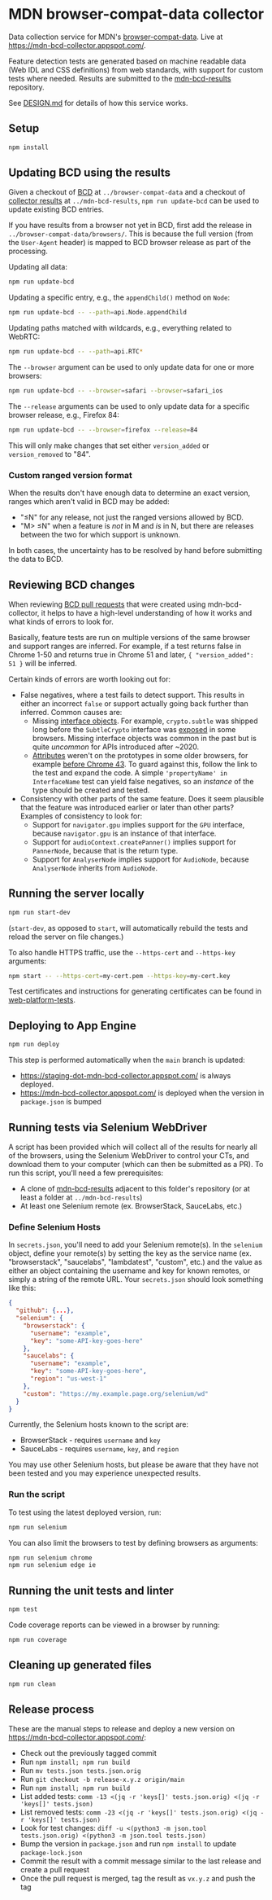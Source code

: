 # MDN browser-compat-data collector

Data collection service for MDN's [browser-compat-data](https://github.com/mdn/browser-compat-data). Live at https://mdn-bcd-collector.appspot.com/.

Feature detection tests are generated based on machine readable data (Web IDL and CSS definitions) from web standards, with support for custom tests where needed. Results are submitted to the [mdn-bcd-results](https://github.com/foolip/mdn-bcd-results) repository.

See [DESIGN.md](./DESIGN.md) for details of how this service works.

## Setup

```sh
npm install
```

## Updating BCD using the results

Given a checkout of [BCD](https://github.com/mdn/browser-compat-data) at `../browser-compat-data` and a checkout of [collector results](https://github.com/foolip/mdn-bcd-results) at `../mdn-bcd-results`, `npm run update-bcd` can be used to update existing BCD entries.

If you have results from a browser not yet in BCD, first add the release in `../browser-compat-data/browsers/`. This is because the full version (from the `User-Agent` header) is mapped to BCD browser release as part of the processing.

Updating all data:

```sh
npm run update-bcd
```

Updating a specific entry, e.g., the `appendChild()` method on `Node`:

```sh
npm run update-bcd -- --path=api.Node.appendChild
```

Updating paths matched with wildcards, e.g., everything related to WebRTC:

```sh
npm run update-bcd -- --path=api.RTC*
```

The `--browser` argument can be used to only update data for one or more browsers:

```sh
npm run update-bcd -- --browser=safari --browser=safari_ios
```

The `--release` arguments can be used to only update data for a specific browser release, e.g., Firefox 84:

```sh
npm run update-bcd -- --browser=firefox --release=84
```

This will only make changes that set either `version_added` or `version_removed` to "84".

### Custom ranged version format

When the results don't have enough data to determine an exact version, ranges which aren't valid in BCD may be added:

- "≤N" for any release, not just the ranged versions allowed by BCD.
- "M> ≤N" when a feature is _not_ in M and _is_ in N, but there are releases between the two for which support is unknown.

In both cases, the uncertainty has to be resolved by hand before submitting the data to BCD.

## Reviewing BCD changes

When reviewing [BCD pull requests](https://github.com/mdn/browser-compat-data/pulls) that were created using mdn-bcd-collector, it helps to have a high-level understanding of how it works and what kinds of errors to look for.

Basically, feature tests are run on multiple versions of the same browser and support ranges are inferred. For example, if a test returns false in Chrome 1-50 and returns true in Chrome 51 and later, `{ "version_added": 51 }` will be inferred.

Certain kinds of errors are worth looking out for:

- False negatives, where a test fails to detect support. This results in either an incorrect `false` or support actually going back further than inferred. Common causes are:
  - Missing [interface objects](https://heycam.github.io/webidl/#interface-object). For example, `crypto.subtle` was shipped long before the `SubtleCrypto` interface was [exposed](https://webkit.org/b/165629) in some browsers. Missing interface objects was common in the past but is quite *uncommon* for APIs introduced after ~2020.
  - [Attributes](https://heycam.github.io/webidl/#es-attributes) weren't on the prototypes in some older browsers, for example [before Chrome 43](https://github.com/mdn/browser-compat-data/issues/7843).
  To guard against this, follow the link to the test and expand the code. A simple `'propertyName' in InterfaceName` test can yield false negatives, so an *instance* of the type should be created and tested.
- Consistency with other parts of the same feature. Does it seem plausible that the feature was introduced earlier or later than other parts? Examples of consistency to look for:
  - Support for `navigator.gpu` implies support for the `GPU` interface, because `navigator.gpu` is an instance of that interface.
  - Support for `audioContext.createPanner()` implies support for `PannerNode`, because that is the return type.
  - Support for `AnalyserNode` implies support for `AudioNode`, because `AnalyserNode` inherits from `AudioNode`.

## Running the server locally

```sh
npm run start-dev
```

(`start-dev`, as opposed to `start`, will automatically rebuild the tests and reload the server on file changes.)

To also handle HTTPS traffic, use the `--https-cert` and `--https-key` arguments:

```sh
npm start -- --https-cert=my-cert.pem --https-key=my-cert.key
```

Test certificates and instructions for generating certificates can be found in [web-platform-tests](https://github.com/web-platform-tests/wpt/tree/master/tools/certs).

## Deploying to App Engine

```sh
npm run deploy
```

This step is performed automatically when the `main` branch is updated:

- https://staging-dot-mdn-bcd-collector.appspot.com/ is always deployed.
- https://mdn-bcd-collector.appspot.com/ is deployed when the version in `package.json` is bumped

## Running tests via Selenium WebDriver

A script has been provided which will collect all of the results for nearly all of the browsers, using the Selenium WebDriver to control your CTs, and download them to your computer (which can then be submitted as a PR). To run this script, you'll need a few prerequisites:

- A clone of [mdn-bcd-results](https://github.com/foolip/mdn-bcd-results) adjacent to this folder's repository (or at least a folder at `../mdn-bcd-results`)
- At least one Selenium remote (ex. BrowserStack, SauceLabs, etc.)

### Define Selenium Hosts

In `secrets.json`, you'll need to add your Selenium remote(s). In the `selenium` object, define your remote(s) by setting the key as the service name (ex. "browserstack", "saucelabs", "lambdatest", "custom", etc.) and the value as either an object containing the username and key for known remotes, or simply a string of the remote URL. Your `secrets.json` should look something like this:

```json
{
  "github": {...},
  "selenium": {
    "browserstack": {
      "username": "example",
      "key": "some-API-key-goes-here"
    },
    "saucelabs": {
      "username": "example",
      "key": "some-API-key-goes-here",
      "region": "us-west-1"
    },
    "custom": "https://my.example.page.org/selenium/wd"
  }
}
```

Currently, the Selenium hosts known to the script are:

- BrowserStack - requires `username` and `key`
- SauceLabs - requires `username`, `key`, and `region`

You may use other Selenium hosts, but please be aware that they have not been tested and you may experience unexpected results.

### Run the script

To test using the latest deployed version, run:

```sh
npm run selenium
```

You can also limit the browsers to test by defining browsers as arguments:

```sh
npm run selenium chrome
npm run selenium edge ie
```

## Running the unit tests and linter

```sh
npm test
```

Code coverage reports can be viewed in a browser by running:

```sh
npm run coverage
```

## Cleaning up generated files

```sh
npm run clean
```

## Release process

These are the manual steps to release and deploy a new version on https://mdn-bcd-collector.appspot.com/:

- Check out the previously tagged commit
- Run `npm install; npm run build`
- Run `mv tests.json tests.json.orig`
- Run `git checkout -b release-x.y.z origin/main`
- Run `npm install; npm run build`
- List added tests: `comm -13 <(jq -r 'keys[]' tests.json.orig) <(jq -r 'keys[]' tests.json)`
- List removed tests: `comm -23 <(jq -r 'keys[]' tests.json.orig) <(jq -r 'keys[]' tests.json)`
- Look for test changes: `diff -u <(python3 -m json.tool tests.json.orig) <(python3 -m json.tool tests.json)`
- Bump the version in `package.json` and run `npm install` to update `package-lock.json`
- Commit the result with a commit message similar to the last release and create a pull request
- Once the pull request is merged, tag the result as `vx.y.z` and push the tag
